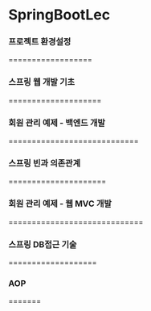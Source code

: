 # SpringBootLec

### 프로젝트 환경설정
==================

### 스프링 웹 개발 기초
====================
### 회원 관리 예제 - 백엔드 개발
============================
### 스프링 빈과 의존관계
=====================
### 회원 관리 예제 - 웹 MVC 개발
=============================
### 스프링 DB접근 기술
===================
### AOP
=======
